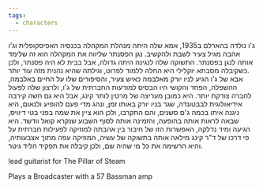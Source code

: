 ```yaml
---
tags:
  - characters
---
```

ג'ו נולדה בהארלם ב1935, אמא שלה היתה מנהלת המקהלה בכנסיה האפיסקופלית וג'ו אהבה מגיל צעיר לשבת ולהקשיב. נגן הפסנתר שליווה את המקהלה הוא זה שלימד אותה לנגן בפסנתר. התשוקה שלה לנגינה היתה גדולה, אבל בבית לא היה פסנתר, ולכן כשקיבלה מסבתא יוקלילי היא החלה ללמוד לפרוט, וגילתה שהיא נהנית מזה עוד יותר.  
אבא של ג'ו הגיע לניו יורק מאלבמה כאיש צעיר, והסיפורים שלו על החיים באלבמה, ההשפלה, הפחד והקושי היו הבסיס למודעות החברתית של ג'ו, ולרצון שלה לפעול לחברה צודקת יותר. היא כמובן מעריצה של מרטין לותר קינג, אבל היא גם חשה קירבה אידיאולוגית לבבטונדה, שגר בניו יורק באותו זמן, ונהג מדי פעם להופיע ולנאום, היא ניגנה איתו בכמה ג'ם סשנים, והם התקרבו, ולכן הוא ציין את שמה בפני בטי דיוויס, שבאה לראות אותה בהופעה, והזמינה אותה לסוף השבוע שנקרא קואל וודשד. היא הגיעה ומיד נדלקה, האפשרות הזו של חיבור בין אהבתה למוזיקה לפעילות חברתית על פי דרכו של ד"ר קינג מילאה אותה בתשוקה של עשיה, המוזיקה עפה מתוך אצבעותיה, והיא הרשימה את כל מי שהיה שם, ולכן קיבלה את תפקיד הליד גיטר.

lead guitarist for The Pillar of Steam

Plays a Broadcaster with a 57 Bassman amp